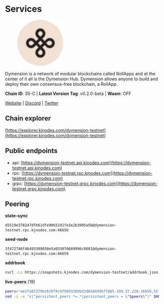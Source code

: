 # Services

<figure><img src="https://raw.githubusercontent.com/kj89/cosmos-images/main/logos/dymension.png" width="150" alt=""><figcaption></figcaption></figure>

Dymension is a network of modular blockchains called RollApps  and at the center of it all is the Dymension Hub. Dymension  allows anyone to build and deploy their own consensus-free blockchain, a RollApp.

**Chain ID**: 35-C | **Latest Version Tag**: v0.2.0-beta | **Wasm**: OFF

[Website](https://dymension.xyz/) | [Discord](https://discord.gg/dymension) | [Twitter](https://twitter.com/dymensionXYZ)




## Chain explorer
[https://explorer.kjnodes.com/dymension-testnet](https://explorer.kjnodes.com/dymension-testnet)

## Public endpoints

* api: [https://dymension-testnet.api.kjnodes.com](https://dymension-testnet.api.kjnodes.com)
* rpc: [https://dymension-testnet.rpc.kjnodes.com](https://dymension-testnet.rpc.kjnodes.com)
* grpc: [https://dymension-testnet.grpc.kjnodes.com](https://dymension-testnet.grpc.kjnodes.com)

## Peering

**state-sync**

```text
d5519e378247dfb61dfe90652d1fe3e2b3005a5b@dymension-testnet.rpc.kjnodes.com:46656
```

**seed-node**

```text
3f472746f46493309650e5a033076689996c8881@dymension-testnet.rpc.kjnodes.com:46659
```

**addrbook**
```bash
curl -Ls https://snapshots.kjnodes.com/dymension-testnet/addrbook.json > $HOME/.dymension/config/addrbook.json
```

**live-peers** (19)
```bash
peers="ee2fa87279bc626f9c979093389bd1d6568d96ff@65.109.37.228:36656,55f233c7c4bea21a47d266921ca5fce657f3adf7@168.119.240.200:26656,547cf669555bd611ba57b37bb0f288793ea4ec49@141.94.138.48:26673,c7a36d7abeea5704290f99c1608b50ff1f5e3e47@79.143.188.183:26656,c5db84267f7dce8fa249b0d5365d59a7abeb0164@95.217.211.32:46656,0996622e0d51b51cdfb2e8bed752968693f87e10@109.205.180.254:26656,d5519e378247dfb61dfe90652d1fe3e2b3005a5b@65.109.68.190:46656,77791ee9b1eb56682335c451c296f450ee649c01@44.209.89.17:26656,8f84d324a2d266e612d06db4a793b0d001ee62a0@38.146.3.200:20556,747d05bfe9f3e0c2e0462ac351c577699e1d9b8c@207.244.244.194:26656,48bdb78c51e56b651c938d075e1077dab2c6197c@43.157.22.223:26656,af6787b3273dd60e0f809c7e5e2a2a9fd379045e@195.201.195.61:27656,147a0021cff3c34251adb3ad7194574011fa3192@176.57.189.36:11656,6204710a0d089566b6df85ae4aee595afdd23cbb@146.190.40.115:26656,acb69c31cac6140a1a9570e683de5e26dd008cff@51.222.44.116:32656,68f6c52147c9423300f5b503348bbb02b229820c@51.159.153.211:26656,8d5eac1042bac34cddd25d7601789fc03cb3f3a9@168.119.213.113:46656,ec843a4aea197837c13f13612a525bd7377443b1@167.235.250.107:26656,43426e98064694d407b2165fb24d52980d38f1c9@88.99.3.158:20556"
sed -i -e "s|^persistent_peers *=.*|persistent_peers = \"$peers\"|" $HOME/.dymension/config/config.toml
```
